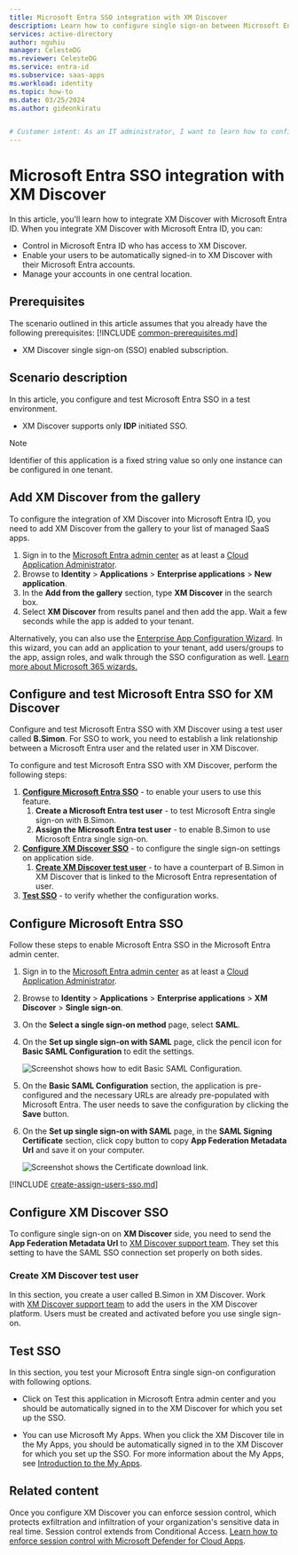 ```yaml
---
title: Microsoft Entra SSO integration with XM Discover
description: Learn how to configure single sign-on between Microsoft Entra ID and XM Discover.
services: active-directory
author: nguhiu
manager: CelesteDG
ms.reviewer: CelesteDG
ms.service: entra-id
ms.subservice: saas-apps
ms.workload: identity
ms.topic: how-to
ms.date: 03/25/2024
ms.author: gideonkiratu


# Customer intent: As an IT administrator, I want to learn how to configure single sign-on between Microsoft Entra ID and XM Discover so that I can control who has access to XM Discover, enable automatic sign-in with Microsoft Entra accounts, and manage my accounts in one central location.
---
```


# Microsoft Entra SSO integration with XM Discover

In this article,  you'll learn how to integrate XM Discover with Microsoft Entra ID. When you integrate XM Discover with Microsoft Entra ID, you can:

* Control in Microsoft Entra ID who has access to XM Discover.
* Enable your users to be automatically signed-in to XM Discover with their Microsoft Entra accounts.
* Manage your accounts in one central location.

## Prerequisites
The scenario outlined in this article assumes that you already have the following prerequisites:
[!INCLUDE [common-prerequisites.md](~/identity/saas-apps/includes/common-prerequisites.md)]
* XM Discover single sign-on (SSO) enabled subscription.

## Scenario description

In this article,  you configure and test Microsoft Entra SSO in a test environment.

* XM Discover supports only **IDP** initiated SSO.

> [!NOTE]
> Identifier of this application is a fixed string value so only one instance can be configured in one tenant.

## Add XM Discover from the gallery

To configure the integration of XM Discover into Microsoft Entra ID, you need to add XM Discover from the gallery to your list of managed SaaS apps.

1. Sign in to the [Microsoft Entra admin center](https://entra.microsoft.com) as at least a [Cloud Application Administrator](~/identity/role-based-access-control/permissions-reference.md#cloud-application-administrator).
1. Browse to **Identity** > **Applications** > **Enterprise applications** > **New application**.
1. In the **Add from the gallery** section, type **XM Discover** in the search box.
1. Select **XM Discover** from results panel and then add the app. Wait a few seconds while the app is added to your tenant.

Alternatively, you can also use the [Enterprise App Configuration Wizard](https://portal.office.com/AdminPortal/home?Q=Docs#/azureadappintegration). In this wizard, you can add an application to your tenant, add users/groups to the app, assign roles, and walk through the SSO configuration as well. [Learn more about Microsoft 365 wizards.](/microsoft-365/admin/misc/azure-ad-setup-guides)

## Configure and test Microsoft Entra SSO for XM Discover

Configure and test Microsoft Entra SSO with XM Discover using a test user called **B.Simon**. For SSO to work, you need to establish a link relationship between a Microsoft Entra user and the related user in XM Discover.

To configure and test Microsoft Entra SSO with XM Discover, perform the following steps:

1. **[Configure Microsoft Entra SSO](#configure-microsoft-entra-sso)** - to enable your users to use this feature.
    1. **Create a Microsoft Entra test user** - to test Microsoft Entra single sign-on with B.Simon.
    1. **Assign the Microsoft Entra test user** - to enable B.Simon to use Microsoft Entra single sign-on.
1. **[Configure XM Discover SSO](#configure-xm-discover-sso)** - to configure the single sign-on settings on application side.
    1. **[Create XM Discover test user](#create-xm-discover-test-user)** - to have a counterpart of B.Simon in XM Discover that is linked to the Microsoft Entra representation of user.
1. **[Test SSO](#test-sso)** - to verify whether the configuration works.

## Configure Microsoft Entra SSO

Follow these steps to enable Microsoft Entra SSO in the Microsoft Entra admin center.

1. Sign in to the [Microsoft Entra admin center](https://entra.microsoft.com) as at least a [Cloud Application Administrator](~/identity/role-based-access-control/permissions-reference.md#cloud-application-administrator).
1. Browse to **Identity** > **Applications** > **Enterprise applications** > **XM Discover** > **Single sign-on**.
1. On the **Select a single sign-on method** page, select **SAML**.
1. On the **Set up single sign-on with SAML** page, click the pencil icon for **Basic SAML Configuration** to edit the settings.

   ![Screenshot shows how to edit Basic SAML Configuration.](common/edit-urls.png "Basic Configuration")

1. On the **Basic SAML Configuration** section, the application is pre-configured and the necessary URLs are already pre-populated with Microsoft Entra. The user needs to save the configuration by clicking the **Save** button.

1. On the **Set up single sign-on with SAML** page, in the **SAML Signing Certificate** section, click copy button to copy **App Federation Metadata Url** and save it on your computer.

	![Screenshot shows the Certificate download link.](common/copy-metadataurl.png)

<a name='create-a-microsoft-entra-id-test-user'></a>

[!INCLUDE [create-assign-users-sso.md](~/identity/saas-apps/includes/create-assign-users-sso.md)]

## Configure XM Discover SSO

To configure single sign-on on **XM Discover** side, you need to send the **App Federation Metadata Url** to [XM Discover support team](mailto:support@qualtrics.com). They set this setting to have the SAML SSO connection set properly on both sides.

### Create XM Discover test user

In this section, you create a user called B.Simon in XM Discover. Work with [XM Discover support team](mailto:support@qualtrics.com) to add the users in the XM Discover platform. Users must be created and activated before you use single sign-on.

## Test SSO

In this section, you test your Microsoft Entra single sign-on configuration with following options.
 
* Click on Test this application in Microsoft Entra admin center and you should be automatically signed in to the XM Discover for which you set up the SSO.
 
* You can use Microsoft My Apps. When you click the XM Discover tile in the My Apps, you should be automatically signed in to the XM Discover for which you set up the SSO. For more information about the My Apps, see [Introduction to the My Apps](https://support.microsoft.com/account-billing/sign-in-and-start-apps-from-the-my-apps-portal-2f3b1bae-0e5a-4a86-a33e-876fbd2a4510).

## Related content

Once you configure XM Discover you can enforce session control, which protects exfiltration and infiltration of your organization's sensitive data in real time. Session control extends from Conditional Access. [Learn how to enforce session control with Microsoft Defender for Cloud Apps](/cloud-app-security/proxy-deployment-any-app).
